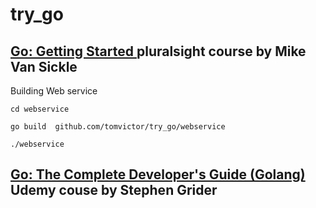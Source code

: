# try_go

## [Go: Getting Started ](https://app.pluralsight.com/library/courses/getting-started-with-go) pluralsight course by Mike Van Sickle

Building Web service

`cd webservice`

`go build  github.com/tomvictor/try_go/webservice`

`./webservice`

## [Go: The Complete Developer's Guide (Golang)](https://www.udemy.com/course/go-the-complete-developers-guide/) Udemy couse by Stephen Grider

